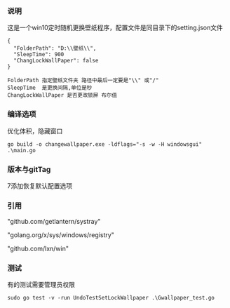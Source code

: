 ### 说明
这是一个win10定时随机更换壁纸程序，配置文件是同目录下的setting.json文件

```
{
  "FolderPath": "D:\\壁纸\\",
  "SleepTime": 900
  "ChangLockWallPaper": false
}

FolderPath 指定壁纸文件夹 路径中最后一定要是"\\" 或"/"
SleepTime  是更换间隔,单位是秒
ChangLockWallPaper 是否更改锁屏 布尔值
```

### 编译选项
优化体积，隐藏窗口
```shell
go build -o changewallpaper.exe -ldflags="-s -w -H windowsgui" .\main.go
```

### 版本与gitTag
7添加恢复默认配置选项


### 引用
"github.com/getlantern/systray"

"golang.org/x/sys/windows/registry"

"github.com/lxn/win"

### 测试
有的测试需要管理员权限

`sudo go test -v -run UndoTestSetLockWallpaper .\Gwallpaper_test.go`
